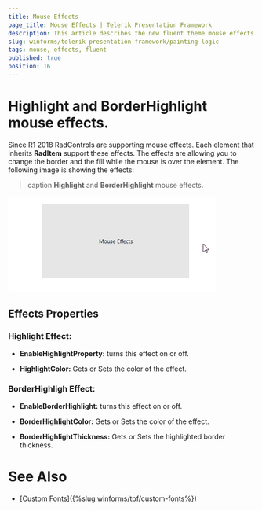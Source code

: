 ```yaml
---
title: Mouse Effects
page_title: Mouse Effects | Telerik Presentation Framework
description: This article describes the new fluent theme mouse effects ans their properties. 
slug: winforms/telerik-presentation-framework/painting-logic
tags: mouse, effects, fluent
published: true
position: 16
---
```


# Highlight and BorderHighlight mouse effects. 

Since R1 2018 RadControls are supporting mouse effects. Each element that inherits __RadItem__ support these effects. The effects are allowing you to change the border and the fill while the mouse is over the element. The following image is showing the effects:

>caption __Highlight__ and __BorderHighlight__ mouse effects. 

![tpf-mouse-effects001](images/tpf-mouse-effects001.gif)    


## Effects Properties

### Highlight Effect:

* __EnableHighlightProperty:__ turns this effect on or off.

* __HighlightColor:__ Gets or Sets the color of the effect.


### BorderHighligh Effect:

* __EnableBorderHighlight:__ turns this effect on or off.

* __BorderHighlightColor:__ Gets or Sets the color of the effect.

* __BorderHighlightThickness:__ Gets or Sets the highlighted border thickness. 


# See Also

* [Custom Fonts]({%slug winforms/tpf/custom-fonts%})
